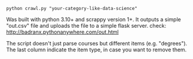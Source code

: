 ```console
python crawl.py "your-category-like-data-science"
```

Was built with python 3.10+ and scrappy version 1+. It outputs a simple "out.csv" file and uploads the file to a simple flask server. check: <http://badranx.pythonanywhere.com/out.html>

The script doesn't just parse courses but different items (e.g. "degrees"). The last column indicate the item type, in case you want to remove them.

